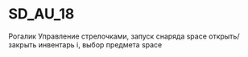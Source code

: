 # SD_AU_18
Рогалик
Управление стрелочками, запуск снаряда space
открыть/закрыть инвентарь i, выбор предмета space